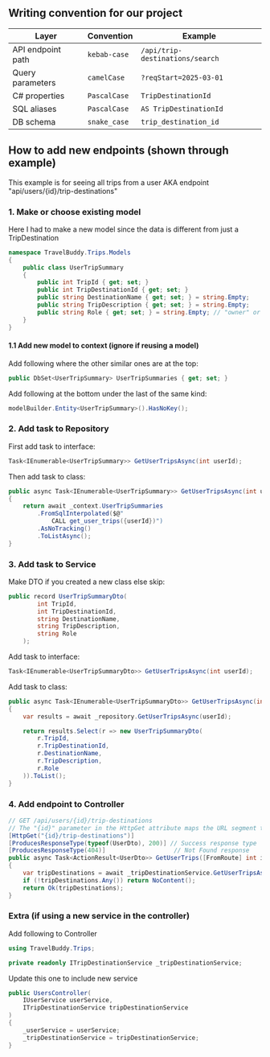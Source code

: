 
## Writing convention for our project

| Layer               | Convention     | Example                        |
|---------------------|----------------|--------------------------------|
| API endpoint path   | `kebab-case`   | `/api/trip-destinations/search` |
| Query parameters    | `camelCase`    | `?reqStart=2025-03-01`         |
| C# properties       | `PascalCase`   | `TripDestinationId`            |
| SQL aliases         | `PascalCase`   | `AS TripDestinationId`         |
| DB schema           | `snake_case`   | `trip_destination_id`          |

## How to add new endpoints (shown through example)

This example is for seeing all trips from a user AKA endpoint "api/users/{id}/trip-destinations"

### 1. Make or choose existing model

Here I had to make a new model since the data is different from just a TripDestination

```csharp
namespace TravelBuddy.Trips.Models
{
    public class UserTripSummary
    {
        public int TripId { get; set; }
        public int TripDestinationId { get; set; }
        public string DestinationName { get; set; } = string.Empty;
        public string TripDescription { get; set; } = string.Empty;
        public string Role { get; set; } = string.Empty; // "owner" or "buddy"
    }
}
```

#### 1.1 Add new model to context (ignore if reusing a model)

Add following where the other similar ones are at the top:
```csharp
public DbSet<UserTripSummary> UserTripSummaries { get; set; }
```

Add following at the bottom under the last of the same kind:
```csharp
modelBuilder.Entity<UserTripSummary>().HasNoKey();
```

### 2. Add task to Repository

First add task to interface:
```csharp
Task<IEnumerable<UserTripSummary>> GetUserTripsAsync(int userId);
```

Then add task to class:
```csharp
public async Task<IEnumerable<UserTripSummary>> GetUserTripsAsync(int userId)
{
    return await _context.UserTripSummaries
        .FromSqlInterpolated($@"
            CALL get_user_trips({userId})")
        .AsNoTracking()
        .ToListAsync();
}
```

### 3. Add task to Service

Make DTO if you created a new class else skip:
```csharp
public record UserTripSummaryDto(
        int TripId,
        int TripDestinationId,
        string DestinationName,
        string TripDescription,
        string Role
    );
```

Add task to interface:
```csharp
Task<IEnumerable<UserTripSummaryDto>> GetUserTripsAsync(int userId);
```

Add task to class:
```csharp
public async Task<IEnumerable<UserTripSummaryDto>> GetUserTripsAsync(int userId)
{
    var results = await _repository.GetUserTripsAsync(userId);

    return results.Select(r => new UserTripSummaryDto(
        r.TripId,
        r.TripDestinationId,
        r.DestinationName,
        r.TripDescription,
        r.Role
    )).ToList();
}
```

### 4. Add endpoint to Controller

```csharp
// GET /api/users/{id}/trip-destinations
// The "{id}" parameter in the HttpGet attribute maps the URL segment to the 'id' parameter below.
[HttpGet("{id}/trip-destinations")]
[ProducesResponseType(typeof(UserDto), 200)] // Success response type
[ProducesResponseType(404)]                   // Not Found response
public async Task<ActionResult<UserDto>> GetUserTrips([FromRoute] int id)
{
    var tripDestinations = await _tripDestinationService.GetUserTripsAsync(id);
    if (!tripDestinations.Any()) return NoContent();
    return Ok(tripDestinations);
}
```

### Extra (if using a new service in the controller)

Add following to Controller

```csharp
using TravelBuddy.Trips;
```

```csharp
private readonly ITripDestinationService _tripDestinationService;
```

Update this one to include new service
```csharp
public UsersController(
    IUserService userService,
    ITripDestinationService tripDestinationService
)
{
    _userService = userService;
    _tripDestinationService = tripDestinationService;
}
```